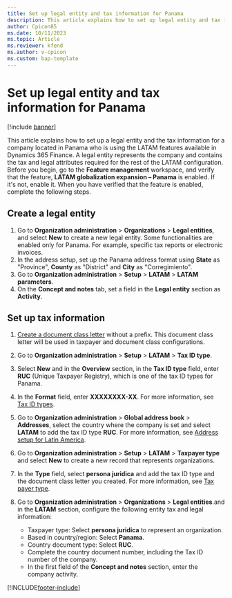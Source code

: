 ```yaml
---
title: Set up legal entity and tax information for Panama
description: This article explains how to set up legal entity and tax information for a company located in Panama. 
author: Cpicon85
ms.date: 10/11/2023
ms.topic: Article
ms.reviewer: kfend
ms.author: v-cpicon
ms.custom: bap-template
---
```


# Set up legal entity and tax information for Panama

[!include [banner](../../includes/banner.md)]

This article explains how to set up a legal entity and the tax information for a company located in Panama who is using the LATAM features available in Dynamics 365 Finance. A legal entity represents the company and contains the tax and legal attributes required for the rest of the LATAM configuration.
Before you begin, go to the **Feature management** workspace, and verify that the feature, **LATAM globalization expansion – Panama** is enabled. If it's not, enable it. When you have verified that the feature is enabled, complete the following steps.

## Create a legal entity
1.  Go to **Organization administration** > **Organizations** > **Legal entities**, and select **New** to create a new legal entity. Some functionalities are enabled only for Panama. For example, specific tax reports or electronic invoices.
2.  In the address setup, set up the Panama address format using **State** as "Province", **County** as "District" and **City** as "Corregimiento".
3.  Go to **Organization administration** > **Setup** > **LATAM** > **LATAM parameters**.
4.  On the **Concept and notes** tab, set a field in the **Legal entity** section as **Activity**.
 

## Set up tax information

1.  [Create a document class letter](../ltm-core-document-class-letter.md) without a prefix. This document class letter will be used in taxpayer and document class configurations.
2.  Go to **Organization administration** > **Setup** > **LATAM** > **Tax ID type**.
3.  Select **New** and in the **Overview** section, in the **Tax ID type** field, enter **RUC** (Unique Taxpayer Registry), which is one of the tax ID types for Panama.
4.  In the **Format** field, enter **XXXXXXXX-XX**. For more information, see [Tax ID types](ltm-core-tax-id-type.md).
5.  Go to **Organization administration** > **Global address book** > **Addresses**, select the country where the company is set and select **LATAM** to add the tax ID type **RUC**. For more information, see [Address setup for Latin America](ltm-core-address-setup.md).
6.  Go to **Organization administration** > **Setup** > **LATAM** > **Taxpayer type** and select **New** to create a new record that represents organizations.
7.  In the **Type** field, select **persona juridica** and add the tax ID type and the document class letter you created. For more information, see [Tax payer type](ltm-core-taxpayer-type.md).
8.  Go to **Organization administration** > **Organizations** > **Legal entities**.and in the **LATAM** section, configure the following entity tax and legal information:

    - Taxpayer type: Select **persona juridica** to represent an organization.
    - Based in country/region: Select **Panama**.
    - Country document type: Select **RUC**.
    - Complete the country document number, including the Tax ID number of the company.
    - In the first field of the **Concept and notes** section, enter the company activity.





[!INCLUDE[footer-include](../../../includes/footer-banner.md)]
